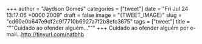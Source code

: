 
+++
author = "Jaydson Gomes"
categories = ["tweet"]
date = "Fri Jul 24 13:17:06 +0000 2009"
draft = false
image = "{TWEET_IMAGE}"
slug = "cd60e0b647e9df2c9f7710b6927a7f2b8efc3675"
tags = ["tweet"]
title = """Cuidado ao ofender alguém..."""
+++
Cuidado ao ofender alguém por e-mail...http://tinyurl.com/natbhb
